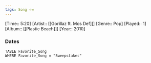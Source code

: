 ```yaml
---
tags: Song ⭐⭐ 
---
```

[Time:: 5:20]
[Artist:: [[Gorillaz ft. Mos Def]]]
[Genre:: Pop]
[Played:: 1]
[Album:: [[Plastic Beach]]]
[Year:: 2010]
### Dates
````dataview
TABLE Favorite_Song
WHERE Favorite_Song = "Sweepstakes"
````